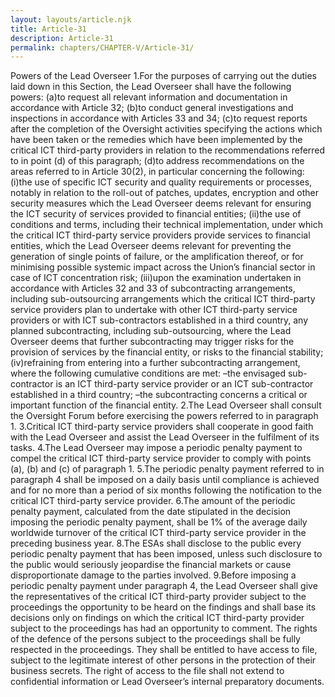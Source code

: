 ```yaml
---
layout: layouts/article.njk
title: Article-31
description: Article-31
permalink: chapters/CHAPTER-V/Article-31/
---
```

Powers of the Lead Overseer 
1.For the purposes of carrying out the duties laid down in this Section, the Lead Overseer shall have the following powers: 
(a)to request all relevant information and documentation in accordance with Article 32; 
(b)to conduct general investigations and inspections in accordance with Articles 33 and 34; 
(c)to request reports after the completion of the Oversight activities specifying the actions which have been taken or the remedies which have been implemented by the critical ICT third-party providers in relation to the recommendations referred to in point (d) of this paragraph; 
(d)to address recommendations on the areas referred to in Article 30(2), in particular concerning the following: 
(i)the use of specific ICT security and quality requirements or processes, notably in relation to the roll-out of patches, updates, encryption and other security measures which the Lead Overseer deems relevant for ensuring the ICT security of services provided to financial entities; 
(ii)the use of conditions and terms, including their technical implementation, under which the critical ICT third-party service providers provide services to financial entities, which the Lead Overseer deems relevant for preventing the generation of single points of failure, or the amplification thereof, or for minimising possible systemic impact across the Union’s financial sector in case of ICT concentration risk; 
(iii)upon the examination undertaken in accordance with Articles 32 and 33 of subcontracting arrangements, including sub-outsourcing arrangements which the critical ICT third-party service providers plan to undertake with other ICT third-party service providers or with ICT sub-contractors established in a third country, any planned subcontracting, including sub-outsourcing, where the Lead Overseer deems that further subcontracting may trigger risks for the provision of services by the financial entity, or risks to the financial stability; 
(iv)refraining from entering into a further subcontracting arrangement, where the following cumulative conditions are met: 
–the envisaged sub-contractor is an ICT third-party service provider or an ICT sub-contractor established in a third country;
–the subcontracting concerns a critical or important function of the financial entity.
2.The Lead Overseer shall consult the Oversight Forum before exercising the powers referred to in paragraph 1. 
3.Critical ICT third-party service providers shall cooperate in good faith with the Lead Overseer and assist the Lead Overseer in the fulfilment of its tasks. 
4.The Lead Overseer may impose a periodic penalty payment to compel the critical ICT third-party service provider to comply with points (a), (b) and (c) of paragraph 1. 
5.The periodic penalty payment referred to in paragraph 4 shall be imposed on a daily basis until compliance is achieved and for no more than a period of six months following the notification to the critical ICT third-party service provider.
6.The amount of the periodic penalty payment, calculated from the date stipulated in the decision imposing the periodic penalty payment, shall be 1% of the average daily worldwide turnover of the critical ICT third-party service provider in the preceding business year.
8.The ESAs shall disclose to the public every periodic penalty payment that has been imposed, unless such disclosure to the public would seriously jeopardise the financial markets or cause disproportionate damage to the parties involved. 
9.Before imposing a periodic penalty payment under paragraph 4, the Lead Overseer shall give the representatives of the critical ICT third-party provider subject to the proceedings the opportunity to be heard on the findings and shall base its decisions only on findings on which the critical ICT third-party provider subject to the proceedings has had an opportunity to comment. The rights of the defence of the persons subject to the proceedings shall be fully respected in the proceedings. They shall be entitled to have access to file, subject to the legitimate interest of other persons in the protection of their business secrets. The right of access to the file shall not extend to confidential information or Lead Overseer’s internal preparatory documents.

